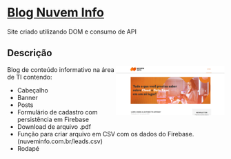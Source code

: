 # <a href="http://nuveminfo.com.br">Blog Nuvem Info</a>

Site criado utilizando DOM e consumo de API

## Descrição

<img src="./assets/nuvem-info-blog.png" height="50%" width="50%" align="right" />

Blog de conteúdo informativo na área de TI contendo: 

- Cabeçalho
- Banner
- Posts
- Formulário de cadastro com persistência em Firebase
- Download de arquivo .pdf
- Função para criar arquivo em CSV com os dados do Firebase. (nuveminfo.com.br/leads.csv)
- Rodapé
